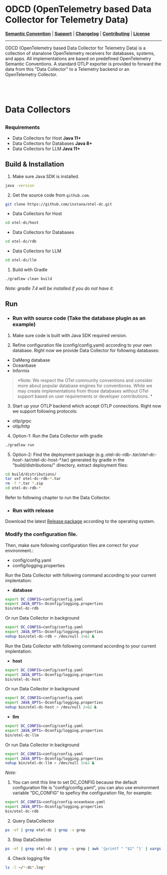 # ODCD (OpenTelemetry based Data Collector for Telemetry Data)

**[Semantic Convention](docs/semconv)** |
**[Support](docs/support/README.md)** |
**[Changelog](CHANGELOG.md)** |
**[Contributing](CONTRIBUTING.md)** |
**[License](LICENSE)**

---
ODCD (OpenTelemetry based Data Collector for Telemetry Data) is a collection of stanalone OpenTelemetry receivers for databases, systems, and apps. All implementations are based on predefined OpenTelemetry Semantic Conventions. A standard OTLP exporter is provided to forward the data from this "Data Collector" to a Telemetry backend or an OpenTelemetry Collector.

<br><br>

# Data Collectors

## 
### Requirements
- Data Collectors for Host **Java 11+**
- Data Collectors for Databases **Java 8+**
- Data Collectors for LLM **Java 11+**

## Build & Installation

1) Make sure Java SDK is installed.
```bash
java -version
```

2) Get the source code from `github.com`.
```bash
git clone https://github.com/instana/otel-dc.git
```
- Data Collectors for Host
```bash
cd otel-dc/host
```
- Data Collectors for Databases
```bash
cd otel-dc/rdb
```
- Data Collectors for LLM
```bash
cd otel-dc/llm
```
1) Build with Gradle
```bash
./gradlew clean build
```
*Note: gradle 7.4 will be installed if you do not have it.*

## Run

- ### Run with source code (Take the database plugin as an example)

1) Make sure code is built with Java SDK required version.

2) Refine configuration file (config/config.yaml) according to your own database. Right now we provide Data Collector for following databases:
  - DaMeng database
  - Oceanbase
  - Informix
  
  >*Note: We respect the OTel community conventions and consider more about popular database engines for conventionss. While we may create implementations from those databases without OTel support based on user requirements or developer contributions. *

3) Start up your OTLP backend which accept OTLP connections. Right now we support following protocols:
- otlp/grpc
- otlp/http

4) Option-1: Run the Data Collector with gradle
```bash
./gradlew run
```
5) Option-2: Find the deployment package (e.g.:otel-dc-rdb-*.tar/otel-dc-host-*.tar/otel-dc-host-*.tar) generated by gradle in the "build/distributions/" directory, extract deployment files:
```bash
cd build/distributions/
tar vxf otel-dc-rdb-*.tar
rm -f *.tar *.zip
cd otel-dc-rdb-*
```
Refer to following chapter to run the Data Collector. 

- ### Run with release
Download the latest  [Release package](https://github.com/instana/otel-dc/releases/tag/Release) according to the operating system.

### Modify the configuration file.
Then, make sure following configuration files are correct for your environment.:
  - config/config.yaml
  - config/logging.properties

Run the Data Collector with following command according to your current implentation:
- **database**
```bash
export DC_CONFIG=config/config.yaml
export JAVA_OPTS=-Dconfig/logging.properties
bin/otel-dc-rdb
```
Or run Data Collector in background
```bash
export DC_CONFIG=config/config.yaml
export JAVA_OPTS=-Dconfig/logging.properties
nohup bin/otel-dc-rdb > /dev/null 2>&1 &
```


Run the Data Collector with following command according to your current implentation:
- **host**
```bash
export DC_CONFIG=config/config.yaml
export JAVA_OPTS=-Dconfig/logging.properties
bin/otel-dc-host
```
Or run Data Collector in background
```bash
export DC_CONFIG=config/config.yaml
export JAVA_OPTS=-Dconfig/logging.properties
nohup bin/otel-dc-host > /dev/null 2>&1 &
```

- **llm**
```bash
export DC_CONFIG=config/config.yaml
export JAVA_OPTS=-Dconfig/logging.properties
bin/otel-dc-llm
```
Or run Data Collector in background
```bash
export DC_CONFIG=config/config.yaml
export JAVA_OPTS=-Dconfig/logging.properties
nohup bin/otel-dc-llm > /dev/null 2>&1 &
```

*Note:* 
1) You can omit this line to set DC_CONFIG because the default configuration file is "config/config.yaml", you can also use environment variable "DC_CONFIG" to speficy the configuration file, for example:
```bash
export DC_CONFIG=config/config-oceanbase.yaml
export JAVA_OPTS=-Dconfig/logging.properties
bin/otel-dc-rdb
```

2) Query DataCollector
```bash
ps -ef | grep otel-dc | grep -v grep
```

3) Stop DataCollector
```bash
ps -ef | grep otel-dc | grep -v grep | awk '{printf " "$2" "}' | xargs kill -9
```

4) Check logging file
```bash
ls -l ~/*-dc*.log*
```

